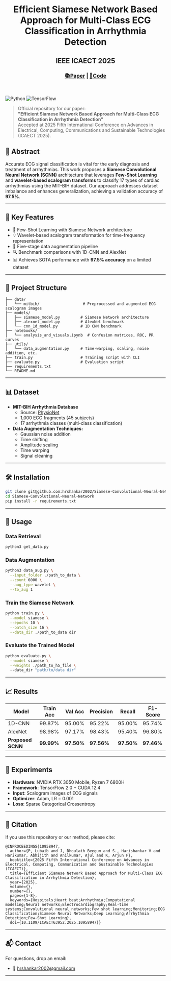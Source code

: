 <p align="center">

  <h1 align="center">Efficient Siamese Network Based Approach for Multi-Class ECG Classification in Arrhythmia Detection</h1>
  <h2 align="center">IEEE ICAECT 2025</h2>
  <h3 align="center"><a href="https://ieeexplore.ieee.org/document/10958947">📚Paper</a> | <a href="https://github.com/hrshankar2002/Siamese-Convolutional-Neural-Network">💾Code</a> </h3>
  <div align="center"></div>
</p>
<br>

![Python](https://img.shields.io/badge/Python-3.8+-blue)
![TensorFlow](https://img.shields.io/badge/TensorFlow-2.x-orange)

> Official repository for our paper:  
> **"Efficient Siamese Network Based Approach for Multi-Class ECG Classification in Arrhythmia Detection"**  
> Accepted at 2025 Fifth International Conference on Advances in Electrical, Computing, Communications and Sustainable Technologies (ICAECT 2025).

## 📌 Abstract

Accurate ECG signal classification is vital for the early diagnosis and treatment of arrhythmias. This work proposes a **Siamese Convolutional Neural Network (SCNN)** architecture that leverages **Few-Shot Learning** and **wavelet-based scalogram transforms** to classify 17 types of cardiac arrhythmias using the MIT-BIH dataset. Our approach addresses dataset imbalance and enhances generalization, achieving a validation accuracy of **97.5%**.

---

## 🧠 Key Features

- 🧬 Few-Shot Learning with Siamese Network architecture
- 💡 Wavelet-based scalogram transformation for time-frequency representation
- 🔄 Five-stage data augmentation pipeline
- 🔍 Benchmark comparisons with 1D-CNN and AlexNet
- 📊 Achieves SOTA performance with **97.5% accuracy** on a limited dataset

---

## 📁 Project Structure

```
├── data/
│   └── mitbih/                   # Preprocessed and augmented ECG scalogram images
├── models/
│   ├── siamese_model.py         # Siamese Network architecture
│   ├── alexnet_model.py         # AlexNet benchmark
│   └── cnn_1d_model.py          # 1D CNN benchmark
├── notebooks/
│   └── analysis_and_visuals.ipynb  # Confusion matrices, ROC, PR curves
├── utils/
│   └── data_augmentation.py     # Time-warping, scaling, noise addition, etc.
├── train.py                     # Training script with CLI
├── evaluate.py                  # Evaluation script
├── requirements.txt
└── README.md
```

---

## 📊 Dataset

- **MIT-BIH Arrhythmia Database**  
  - Source: [PhysioNet](https://physionet.org/content/mitdb/)
  - 1,000 ECG fragments (45 subjects)
  - 17 arrhythmia classes (multi-class classification)
- **Data Augmentation Techniques:**
  - Gaussian noise addition
  - Time shifting
  - Amplitude scaling
  - Time warping
  - Signal cleaning

---

## 🛠️ Installation

```bash
git clone git@github.com:hrshankar2002/Siamese-Convolutional-Neural-Network.git
cd Siamese-Convolutional-Neural-Network
pip install -r requirements.txt
```

---

## 🚀 Usage

### Data Retrieval
```bash
python3 get_data.py
```

### Data Augmentation

```bash
python3 data_aug.py \
  --input_folder ./path_to_data \
  --count 6000 \
  --aug_type wavelet \
  --to_aug 1
```

### Train the Siamese Network

```bash
python train.py \
  --model siamese \
  --epochs 10 \
  --batch_size 16 \
  --data_dir ./path_to_data dir 
```

### Evaluate the Trained Model

```bash
python evaluate.py \
  --model siamese \
  --weights ./path_to_h5_file \ 
  --data_dir "path/to/data dir"
```

---

## 📈 Results

| Model             | Train Acc | Val Acc | Precision | Recall | F1-Score |
|------------------|-----------|---------|-----------|--------|----------|
| 1D-CNN           | 99.87%    | 95.00%  | 95.22%    | 95.00% | 95.74%   |
| AlexNet          | 98.98%    | 97.17%  | 98.43%    | 95.40% | 96.80%   |
| **Proposed SCNN**| **99.99%**| **97.50%**| **97.56%**| **97.50%**| **97.46%** |

---

## 🧪 Experiments

- **Hardware**: NVIDIA RTX 3050 Mobile, Ryzen 7 6800H
- **Framework**: TensorFlow 2.0 + CUDA 12.4
- **Input**: Scalogram images of ECG signals
- **Optimizer**: Adam, LR = 0.001
- **Loss**: Sparse Categorical Crossentropy

---

## 📄 Citation

If you use this repository or our method, please cite:

```
@INPROCEEDINGS{10958947,
  author={P, Lubaib and J, Dhoulath Beegum and S., Harishankar V and Harikumar, Abhijith and Anilkumar, Ajul and K, Arjun P},
  booktitle={2025 Fifth International Conference on Advances in Electrical, Computing, Communication and Sustainable Technologies (ICAECT)}, 
  title={Efficient Siamese Network Based Approach for Multi-Class ECG Classification in Arrhythmia Detection}, 
  year={2025},
  volume={},
  number={},
  pages={1-8},
  keywords={Hospitals;Heart beat;Arrhythmia;Computational modeling;Neural networks;Electrocardiography;Real-time systems;Convolutional neural networks;Few shot learning;Monitoring;ECG Classification;Siamese Neural Networks;Deep Learning;Arrhythmia Detection;Few-Shot Learning},
  doi={10.1109/ICAECT63952.2025.10958947}}
```

---

## 📬 Contact

For questions, drop an email:

- 📧 hrshankar2002@gmail.com

---
